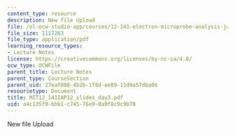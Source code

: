 ```yaml
---
content_type: resource
description: New file Upload
file: /ol-ocw-studio-app/courses/12-141-electron-microprobe-analysis-january-iap-2012/a4c135f9bbb1c74576e90a9f8c9c9b78_MIT12_141IAP12_slides_day3.pdf
file_size: 1117263
file_type: application/pdf
learning_resource_types:
- Lecture Notes
license: https://creativecommons.org/licenses/by-nc-sa/4.0/
ocw_type: OCWFile
parent_title: Lecture Notes
parent_type: CourseSection
parent_uid: 27eaf888-4b2b-1f8d-ee89-11d9a57dba06
resourcetype: Document
title: MIT12_141IAP12_slides_day3.pdf
uid: a4c135f9-bbb1-c745-76e9-0a9f8c9c9b78
---
```

New file Upload